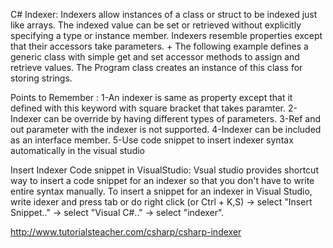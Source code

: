 
C# Indexer:
Indexers allow instances of a class or struct to be indexed just like arrays.
The indexed value can be set or retrieved without explicitly specifying a type or instance member. 
Indexers resemble properties except that their accessors take parameters. +
The following example defines a generic class with simple get and set accessor methods to assign and retrieve values. 
The Program class creates an instance of this class for storing strings.


Points to Remember :
1-An indexer is same as property except that it defined with this keyword with square bracket that takes paramter.
2-Indexer can be override by having different types of parameters.
3-Ref and out parameter with the indexer is not supported.
4-Indexer can be included as an interface member.
5-Use code snippet to insert indexer syntax automatically in the visual studio

Insert Indexer Code snippet in VisualStudio:
Vsual studio provides shortcut way to insert a code snippet for an indexer so that you don't have to write entire syntax manually.
To insert a snippet for an indexer in Visual Studio, write idexer and press tab or do right click
(or Ctrl + K,S) -> select "Insert Snippet.." -> select "Visual C#.." -> select "indexer".

http://www.tutorialsteacher.com/csharp/csharp-indexer
